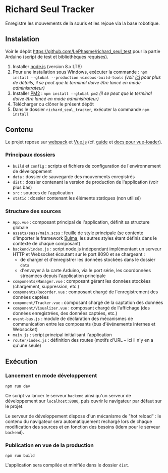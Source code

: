 # Richard Seul Tracker

Enregistre les mouvements de la souris et les rejoue via la base robotique.

## Instalation

Voir le dépôt https://github.com/LePhasme/richard_seul_test pour la partie Arduino (script de test et bibliothèques requises).  

1. Installer [node.js](https://nodejs.org/en/) (version 8.x LTS)
1. Pour une installation sous Windows, exécuter la commande : `npm install --global --production windows-build-tools` _(voir [ici](https://github.com/felixrieseberg/windows-build-tools) pour plus de détails, il se peut que le terminal doive être lancé en mode administrateur)_ 
1. Installer [PM2](https://github.com/Unitech/pm2) : `npm install --global pm2` _(il se peut que le terminal doive être lancé en mode administrateur)_
1. Télécharger ou clôner le présent dépôt
1. Dans le dossier `richard_seul_tracker`, exécuter la commande `npm install` 

## Contenu

Le projet repose sur [webpack](https://webpack.js.org/) et [Vue.js](https://vuejs.org/) (cf. [guide](http://vuejs-templates.github.io/webpack/) et [docs pour vue-loader](http://vuejs.github.io/vue-loader)).

### Principaux dossiers

- `build` et `config` : scripts et fichiers de configuration de l'environnement de développement
- `data` : dossier de sauvegarde des mouvements enregistrés
- `dist` : dossier contenant la version de production de l'application (voir plus bas)
- `src` : sources de l'application
- `static` : dossier contenant les éléments statiques (non utilisé)

### Structure des sources

- `App.vue` : composant principal de l'application, définit sa structure globale
- `assets/sass/main.scss` : feuille de style principale (se contente d'importer le framework [Bulma](https://bulma.io/), les autres styles étant définis dans le contexte de chaque composant)
- `backend/index.js` : script node.js indépendant implémentant un serveur HTTP et Websocket écoutant sur le port 8090 et se chargeant :
	- de charger et d'enregistrer les données stockées dans le dossier `data`
	- d'envoyer à la carte Arduino, via le port série, les coordonnées streamées depuis l'application principale
- `components/Manager.vue` : composant gérant les données stockées (chargement, suppression, etc.)
- `components/Recorder.vue` : composant chargé de l'enregistrement des données captées
- `component/Tracker.vue` : composant chargé de la captation des données
- `component/Visualizer.vue` : composant chargé de l'affichage (des données enregistrées, des données captées, etc.)
- `event-bus.js` : module de déclaration des mécanismes de communication entre les composants (bus d'événements internes et Websocket)
- `main.js` : script principal initialisant l'application
- `router/index.js` : définition des routes (motifs d'URL – ici il n'y en a qu'une seule)

## Exécution

### Lancement en mode développement

`npm run dev`

Ce script va lancer le serveur `backend` ainsi qu'un serveur de développement sur `localhost:8080`, puis ouvrir le navigateur par défaut sur le projet.

Le serveur de développement dispose d'un mécanisme de "hot reload" : le contenu du navigateur sera automatiquement rechargé lors de chaque modification des sources et en fonction des besoins (idem pour le serveur `backend`).

### Publication en vue de la production

`npm run build`

L'application sera compilée et minifiée dans le dossier `dist`.
